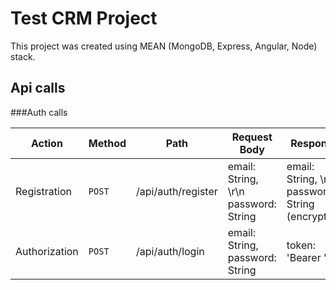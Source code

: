 # Test CRM Project

This project was created using MEAN (MongoDB, Express, Angular, Node) stack.

## Api calls

###Auth calls

Action | Method | Path | Request Body | Response
--- | --- | --- | --- | ---
Registration | `POST` | /api/auth/register | email: String, \r\n password: String | email: String, \r\n  password: String (encrypted)
Authorization | `POST` | /api/auth/login | email: String, password: String | token: 'Bearer <token>'